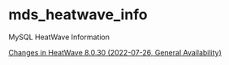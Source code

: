 # mds_heatwave_info
MySQL HeatWave Information

[Changes in HeatWave 8.0.30 (2022-07-26, General Availability)](Changes_HeatWave_8.0.30.md)
